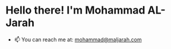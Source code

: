 # Hello there! I'm Mohammad AL-Jarah
- 📫 You can reach me at: mohammad@maljarah.com

<br>

<!--

### Tech

<img src="https://raw.githubusercontent.com/devicons/devicon/55609aa5bd817ff167afce0d965585c92040787a/icons/csharp/csharp-original.svg" alt="csharp" width="50" height="50"></img>
<img src="https://raw.githubusercontent.com/devicons/devicon/55609aa5bd817ff167afce0d965585c92040787a/icons/dotnetcore/dotnetcore-original.svg" alt="ASP.NET CORE" width="50" height="50"></img>
<img src="https://raw.githubusercontent.com/devicons/devicon/55609aa5bd817ff167afce0d965585c92040787a/icons/typescript/typescript-original.svg" alt="Typescript" width="50" height="50"></img>
<img src="https://raw.githubusercontent.com/devicons/devicon/55609aa5bd817ff167afce0d965585c92040787a/icons/react/react-original.svg" alt="React" width="50" height="50"></img>
<img src="https://raw.githubusercontent.com/devicons/devicon/55609aa5bd817ff167afce0d965585c92040787a/icons/tailwindcss/tailwindcss-plain.svg" alt="Tailwind" width="50" height="50"></img>

<img src="https://seeklogo.com/images/B/blazor-logo-28A9304DC6-seeklogo.com.png" alt="Blazor" width="50" height="50"></img>
<img src="https://raw.githubusercontent.com/devicons/devicon/55609aa5bd817ff167afce0d965585c92040787a/icons/mysql/mysql-original.svg" alt="SQL" width="50" height="50"></img>
<img src="https://raw.githubusercontent.com/devicons/devicon/55609aa5bd817ff167afce0d965585c92040787a/icons/python/python-original.svg" alt="Python" width="50" height="50"></img>
<img src="https://raw.githubusercontent.com/devicons/devicon/55609aa5bd817ff167afce0d965585c92040787a/icons/xamarin/xamarin-original.svg" alt="Xamarin/MAUI" width="50" height="50"></img>
<img src="https://raw.githubusercontent.com/devicons/devicon/55609aa5bd817ff167afce0d965585c92040787a/icons/bootstrap/bootstrap-original.svg" alt="Bootstrap" width="50" height="50"></img>

-->

  
<!--
Cascadia Mono is the font i used to use
A software engineering student at Istanbul Aydin University, graduating in 2023 (Hopefully :P)

[![GitHub stats](https://github-readme-stats.vercel.app/api?username=mohammadaljarah)](https://github.com/mohammadaljarah/github-readme-stats)
[![Top Langs](https://github-readme-stats.vercel.app/api/top-langs/?username=mohammadaljarah)](https://github.com/mohammadaljarah/github-readme-stats)


**mohammadaljarah/mohammadaljarah** is a ✨ _special_ ✨ repository because its `README.md` (this file) appears on your GitHub profile.

Here are some ideas to get you started:

- 🔭 I’m currently working on ...
- 🌱 I’m currently learning ...
- 👯 I’m looking to collaborate on ...
- 💬 Ask me about ...
- 📫 How to reach me ...
- 😄 Pronouns: ...
- ⚡ Fun fact: ...
-->
